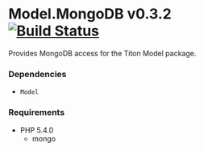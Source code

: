 # Model.MongoDB v0.3.2 [![Build Status](https://travis-ci.org/titon/model-mongodb.png)](https://travis-ci.org/titon/model-mongodb) #

Provides MongoDB access for the Titon Model package.

### Dependencies ###

* `Model`

### Requirements ###

* PHP 5.4.0
    * mongo